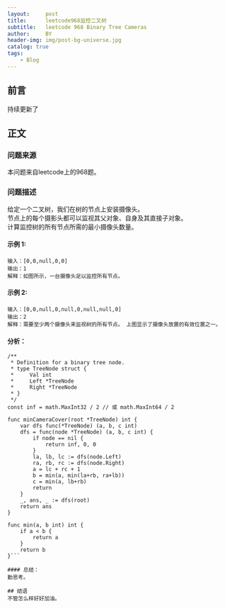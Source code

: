 ```yaml
---
layout:     post
title:      leetcode968监控二叉树
subtitle:   leetcode 968 Binary Tree Cameras
author:     BY
header-img: img/post-bg-universe.jpg
catalog: true
tags:
    - Blog
---
```



## 前言

持续更新了

## 正文

### 问题来源

本问题来自leetcode上的968题。  

### 问题描述

给定一个二叉树，我们在树的节点上安装摄像头。  
节点上的每个摄影头都可以监视其父对象、自身及其直接子对象。  
计算监控树的所有节点所需的最小摄像头数量。  

#### 示例 1:
```
输入：[0,0,null,0,0]
输出：1
解释：如图所示，一台摄像头足以监控所有节点。
```

#### 示例 2:
```
输入：[0,0,null,0,null,0,null,null,0]
输出：2
解释：需要至少两个摄像头来监视树的所有节点。 上图显示了摄像头放置的有效位置之一。
```

#### 分析：  
```
/**
 * Definition for a binary tree node.
 * type TreeNode struct {
 *     Val int
 *     Left *TreeNode
 *     Right *TreeNode
 * }
 */
const inf = math.MaxInt32 / 2 // 或 math.MaxInt64 / 2

func minCameraCover(root *TreeNode) int {
    var dfs func(*TreeNode) (a, b, c int)
    dfs = func(node *TreeNode) (a, b, c int) {
        if node == nil {
            return inf, 0, 0
        }
        la, lb, lc := dfs(node.Left)
        ra, rb, rc := dfs(node.Right)
        a = lc + rc + 1
        b = min(a, min(la+rb, ra+lb))
        c = min(a, lb+rb)
        return
    }
    _, ans, _ := dfs(root)
    return ans
}

func min(a, b int) int {
    if a < b {
        return a
    }
    return b
}```

#### 总结：
勤思考。  

## 结语
不管怎么样好好加油。
